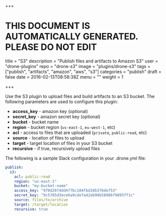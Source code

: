 +++

# THIS DOCUMENT IS AUTOMATICALLY GENERATED. PLEASE DO NOT EDIT

title = "S3"
description = "Publish files and artifacts to Amazon S3"
user = "drone-plugins"
repo = "drone-s3"
image = "plugins/drone-s3"
tags = ["publish", "artifacts", "amazon", "aws", "s3"]
categories = "publish"
draft = false
date = 2016-02-13T08:58:38Z
menu = ""
weight = 1

+++

Use the S3 plugin to upload files and build artifacts to an S3 bucket. The following parameters are used to configure this plugin:

* **access_key** - amazon key (optional)
* **secret_key** - amazon secret key (optional)
* **bucket** - bucket name
* **region** - bucket region (`us-east-1`, `eu-west-1`, etc)
* **acl** - access to files that are uploaded (`private`, `public-read`, etc)
* **source** - location of files to upload
* **target** - target location of files in your S3 bucket
* **recursive** - if true, recursively upload files

The following is a sample Slack configuration in your .drone.yml file:

```yaml
publish:
  s3:
    acl: public-read
    region: "us-east-1"
    bucket: "my-bucket-name"
    access_key: "970d28f4dd477bc184fbd10b376de753"
    secret_key: "9c5785d3ece6a9cdefa42eb99b58986f9095ff1c"
    source: files/to/archive
    target: /target/location
    recursive: true
```

